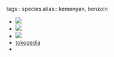 tags:: species
alias:: kemenyan, benzoin

- ![](https://peach-geographical-bat-397.mypinata.cloud/ipfs/QmUtibaACzpV679BrAhdnHj8VvsXbWLW56DdXphqD8WC57)
- ![](https://peach-geographical-bat-397.mypinata.cloud/ipfs/QmSXcrenLo51BrbMCoGNoZgeY96s5APJq3JA1p4YXFWR2E)
- ![](https://peach-geographical-bat-397.mypinata.cloud/ipfs/QmfSzw66cMFkoWoU2uxwixmMhfXjj9sQKij7PwMR1mHLEx)
- [tokopedia](https://www.tokopedia.com/bstore-68/sale-bibit-pohon-kemenyan?extParam=ivf%3Dfalse%26src%3Dsearch)
-